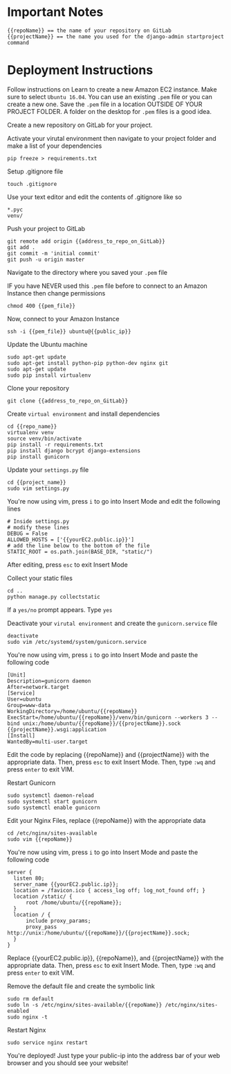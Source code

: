# Important Notes
```
{{repoName}} == the name of your repository on GitLab
{{projectName}} == the name you used for the django-admin startproject command
```
# Deployment Instructions

Follow instructions on Learn to create a new Amazon EC2 instance.  Make sure to select `Ubuntu 16.04`.  You can use an existing `.pem` file or you can create a new one.  Save the `.pem` file in a location OUTSIDE OF YOUR PROJECT FOLDER.  A folder on the desktop for `.pem` files is a good idea.

Create a new repository on GitLab for your project.

Activate your virutal environment then navigate to your project folder and make a list of your dependencies
```
pip freeze > requirements.txt
```

Setup .gitignore file
```
touch .gitignore
```

Use your text editor and edit the contents of .gitignore like so
```
*.pyc
venv/
```
Push your project to GitLab
```
git remote add origin {{address_to_repo_on_GitLab}}
git add .
git commit -m 'initial commit'
git push -u origin master
```

Navigate to the directory where you saved your `.pem` file

IF you have NEVER used this `.pem` file before to connect to an Amazon Instance then change permissions
```
chmod 400 {{pem_file}}
```

Now, connect to your Amazon Instance
```
ssh -i {{pem_file}} ubuntu@{{public_ip}}
```

Update the Ubuntu machine
```
sudo apt-get update
sudo apt-get install python-pip python-dev nginx git
sudo apt-get update
sudo pip install virtualenv
```

Clone your repository
```
git clone {{address_to_repo_on_GitLab}}
```

Create `virtual environment` and install dependencies
```
cd {{repo_name}}
virtualenv venv
source venv/bin/activate
pip install -r requirements.txt
pip install django bcrypt django-extensions
pip install gunicorn
```

Update your `settings.py` file
```
cd {{project_name}}
sudo vim settings.py
```

You're now using vim, press `i` to go into Insert Mode and edit the following lines
```
# Inside settings.py
# modify these lines
DEBUG = False
ALLOWED_HOSTS = ['{{yourEC2.public.ip}}']
# add the line below to the bottom of the file
STATIC_ROOT = os.path.join(BASE_DIR, "static/")
```

After editing, press `esc` to exit Insert Mode

Collect your static files
```
cd ..
python manage.py collectstatic
```
If a `yes/no` prompt appears.  Type `yes`

Deactivate your `virutal environment` and create the `gunicorn.service` file
```
deactivate
sudo vim /etc/systemd/system/gunicorn.service
```

You're now using vim, press `i` to go into Insert Mode and paste the following code
```
[Unit]
Description=gunicorn daemon
After=network.target
[Service]
User=ubuntu
Group=www-data
WorkingDirectory=/home/ubuntu/{{repoName}}
ExecStart=/home/ubuntu/{{repoName}}/venv/bin/gunicorn --workers 3 --bind unix:/home/ubuntu/{{repoName}}/{{projectName}}.sock {{projectName}}.wsgi:application
[Install]
WantedBy=multi-user.target
```
Edit the code by replacing {{repoName}} and {{projectName}} with the appropriate data.  Then, press `esc` to exit Insert Mode.  Then, type `:wq` and press `enter` to exit VIM.

Restart Gunicorn
```
sudo systemctl daemon-reload
sudo systemctl start gunicorn
sudo systemctl enable gunicorn
```

Edit your Nginx Files, replace {{repoName}} with the appropriate data
```
cd /etc/nginx/sites-available
sudo vim {{repoName}}
```

You're now using vim, press `i` to go into Insert Mode and paste the following code
```
server {
  listen 80;
  server_name {{yourEC2.public.ip}};
  location = /favicon.ico { access_log off; log_not_found off; }
  location /static/ {
      root /home/ubuntu/{{repoName}};
  }
  location / {
      include proxy_params;
      proxy_pass http://unix:/home/ubuntu/{{repoName}}/{{projectName}}.sock;
  }
}
```
Replace {{yourEC2.public.ip}}, {{repoName}}, and {{projectName}} with the appropriate data.  Then, press `esc` to exit Insert Mode.  Then, type `:wq` and press `enter` to exit VIM.

Remove the default file and create the symbolic link
```
sudo rm default
sudo ln -s /etc/nginx/sites-available/{{repoName}} /etc/nginx/sites-enabled
sudo nginx -t
```

Restart Nginx
```
sudo service nginx restart
```

You're deployed!  Just type your public-ip into the address bar of your web browser and you should see your website!
